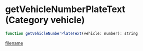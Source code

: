 # getVehicleNumberPlateText (Category vehicle)

```js
function getVehicleNumberPlateText(vehicle: number): string
```

[filename](getVehicleNumberPlateText_m.md ':include')
